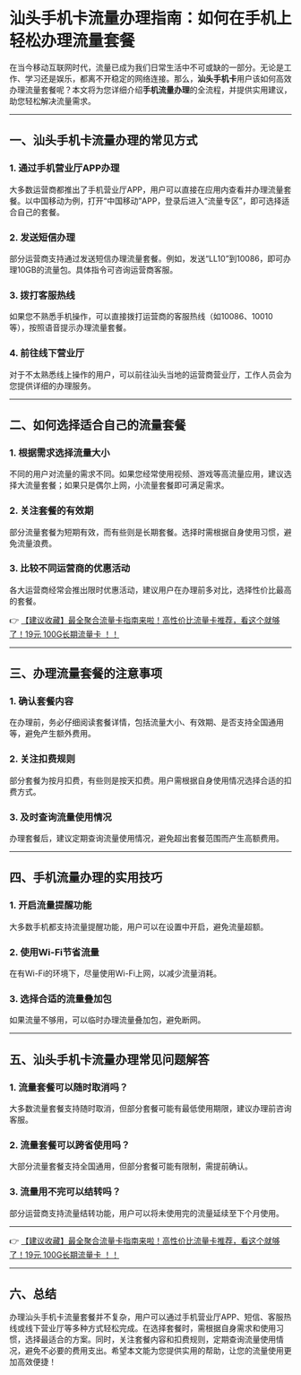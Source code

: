 # 汕头手机卡流量办理指南：如何在手机上轻松办理流量套餐

在当今移动互联网时代，流量已成为我们日常生活中不可或缺的一部分。无论是工作、学习还是娱乐，都离不开稳定的网络连接。那么，**汕头手机卡**用户该如何高效办理流量套餐呢？本文将为您详细介绍**手机流量办理**的全流程，并提供实用建议，助您轻松解决流量需求。

---

## 一、汕头手机卡流量办理的常见方式

### 1. 通过手机营业厅APP办理
大多数运营商都推出了手机营业厅APP，用户可以直接在应用内查看并办理流量套餐。以中国移动为例，打开“中国移动”APP，登录后进入“流量专区”，即可选择适合自己的套餐。

### 2. 发送短信办理
部分运营商支持通过发送短信办理流量套餐。例如，发送“LL10”到10086，即可办理10GB的流量包。具体指令可咨询运营商客服。

### 3. 拨打客服热线
如果您不熟悉手机操作，可以直接拨打运营商的客服热线（如10086、10010等），按照语音提示办理流量套餐。

### 4. 前往线下营业厅
对于不太熟悉线上操作的用户，可以前往汕头当地的运营商营业厅，工作人员会为您提供详细的办理服务。

---

## 二、如何选择适合自己的流量套餐

### 1. 根据需求选择流量大小
不同的用户对流量的需求不同。如果您经常使用视频、游戏等高流量应用，建议选择大流量套餐；如果只是偶尔上网，小流量套餐即可满足需求。

### 2. 关注套餐的有效期
部分流量套餐为短期有效，而有些则是长期套餐。选择时需根据自身使用习惯，避免流量浪费。

### 3. 比较不同运营商的优惠活动
各大运营商经常会推出限时优惠活动，建议用户在办理前多对比，选择性价比最高的套餐。

👉 [【建议收藏】最全聚合流量卡指南来啦！高性价比流量卡推荐，看这个就够了！19元 100G长期流量卡 ！！](https://bit.ly/Liuliangka)

---

## 三、办理流量套餐的注意事项

### 1. 确认套餐内容
在办理前，务必仔细阅读套餐详情，包括流量大小、有效期、是否支持全国通用等，避免产生额外费用。

### 2. 关注扣费规则
部分套餐为按月扣费，有些则是按天扣费。用户需根据自身使用情况选择合适的扣费方式。

### 3. 及时查询流量使用情况
办理套餐后，建议定期查询流量使用情况，避免超出套餐范围而产生高额费用。

---

## 四、手机流量办理的实用技巧

### 1. 开启流量提醒功能
大多数手机都支持流量提醒功能，用户可以在设置中开启，避免流量超额。

### 2. 使用Wi-Fi节省流量
在有Wi-Fi的环境下，尽量使用Wi-Fi上网，以减少流量消耗。

### 3. 选择合适的流量叠加包
如果流量不够用，可以临时办理流量叠加包，避免断网。

---

## 五、汕头手机卡流量办理常见问题解答

### 1. 流量套餐可以随时取消吗？
大多数流量套餐支持随时取消，但部分套餐可能有最低使用期限，建议办理前咨询客服。

### 2. 流量套餐可以跨省使用吗？
大部分流量套餐支持全国通用，但部分套餐可能有限制，需提前确认。

### 3. 流量用不完可以结转吗？
部分运营商支持流量结转功能，用户可以将未使用完的流量延续至下个月使用。

---

👉 [【建议收藏】最全聚合流量卡指南来啦！高性价比流量卡推荐，看这个就够了！19元 100G长期流量卡 ！！](https://bit.ly/Liuliangka)

---

## 六、总结

办理汕头手机卡流量套餐并不复杂，用户可以通过手机营业厅APP、短信、客服热线或线下营业厅等多种方式轻松完成。在选择套餐时，需根据自身需求和使用习惯，选择最适合的方案。同时，关注套餐内容和扣费规则，定期查询流量使用情况，避免不必要的费用支出。希望本文能为您提供实用的帮助，让您的流量使用更加高效便捷！
